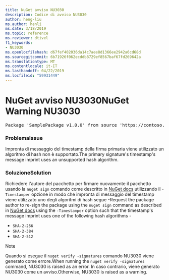 ```yaml
---
title: NuGet avviso NU3030
description: Codice di avviso NU3030
author: heng-liu
ms.author: henli
ms.date: 3/18/2019
ms.topic: reference
ms.reviewer: dtivel
f1_keywords:
- NU3030
ms.openlocfilehash: d67fef402036da14c7aee8d1366ee2942a6cd68d
ms.sourcegitcommit: 6b71926f062ecddb8729ef8567baf67fd269642a
ms.translationtype: MT
ms.contentlocale: it-IT
ms.lasthandoff: 04/22/2019
ms.locfileid: "59931449"
---
```

# <a name="nuget-warning-nu3030"></a><span data-ttu-id="0b6b2-103">NuGet avviso NU3030</span><span class="sxs-lookup"><span data-stu-id="0b6b2-103">NuGet Warning NU3030</span></span>

<pre>Package 'SamplePackage v1.0.0' from source 'https://contoso.com/index.json': The primary signature's timestamp's message imprint uses an unsupported hash algorithm.</pre>

### <a name="issue"></a><span data-ttu-id="0b6b2-104">Problema</span><span class="sxs-lookup"><span data-stu-id="0b6b2-104">Issue</span></span>

<span data-ttu-id="0b6b2-105">Impronta di messaggio del timestamp della firma primaria viene utilizzato un algoritmo di hash non è supportato.</span><span class="sxs-lookup"><span data-stu-id="0b6b2-105">The primary signature's timestamp's message imprint uses an unsupported hash algorithm.</span></span>  


### <a name="solution"></a><span data-ttu-id="0b6b2-106">Soluzione</span><span class="sxs-lookup"><span data-stu-id="0b6b2-106">Solution</span></span>

<span data-ttu-id="0b6b2-107">Richiedere l'autore del pacchetto per firmare nuovamente il pacchetto usando la `nuget sign` comando come descritto in [NuGet docs](https://docs.microsoft.com/en-us/nuget/create-packages/sign-a-package) utilizzando il `-Timestamper` opzione in modo che impronta di messaggio del timestamp viene utilizzato uno degli algoritmi di hash segue -</span><span class="sxs-lookup"><span data-stu-id="0b6b2-107">Request the package author to re-sign the package using the `nuget sign` command as described in [NuGet docs](https://docs.microsoft.com/en-us/nuget/create-packages/sign-a-package) using the `-Timestamper` option such that the timestamp's message imprint uses one of the following hash algorithms -</span></span>
* `SHA-2-256`
* `SHA-2-384`
* `SHA-2-512`


> [!Note]
> <span data-ttu-id="0b6b2-108">Quando si esegue il `nuget verify -signatures` comando NU3030 viene generato come errore.</span><span class="sxs-lookup"><span data-stu-id="0b6b2-108">When running the `nuget verify -signatures` command, NU3030 is raised as an error.</span></span> <span data-ttu-id="0b6b2-109">In caso contrario, viene generato NU3030 come un avviso.</span><span class="sxs-lookup"><span data-stu-id="0b6b2-109">Otherwise, NU3030 is raised as a warning.</span></span>